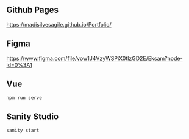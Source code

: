 
## Github Pages
https://madisilvesagile.github.io/Portfolio/

## Figma
https://www.figma.com/file/vow1J4VzyWSPiX0tlzGD2E/Eksam?node-id=0%3A1


## Vue
```
npm run serve
```

## Sanity Studio

```
sanity start
```

